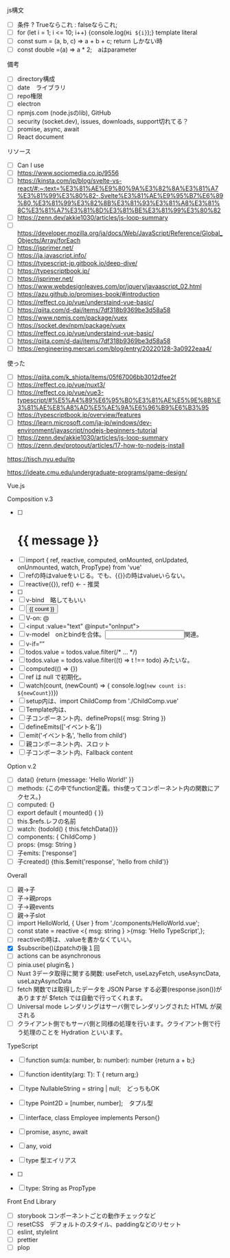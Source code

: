 js構文

- [ ] 条件 ? Trueならこれ : falseならこれ;
- [ ] for (let i = 1; i <= 10; i++) {console.log(`Hi ${i}`);} template literal
- [ ] const sum = (a, b, c) => a + b + c; return しかない時
- [ ] const double =(a) => a * 2;　aはparameter

備考
- [ ] directory構成
- [ ] date　ライブラリ 
- [ ] repo権限
- [ ] electron
- [ ] npmjs.com (node.jsのlib), GitHub
- [ ] security (socket.dev), issues, downloads, support切れてる？
- [ ] promise, async, await
- [ ] React document

リソース
- [ ] Can I use
- [ ] https://www.sociomedia.co.jp/9556
- [ ] https://kinsta.com/jp/blog/svelte-vs-react/#:~:text=%E3%81%AE%E9%80%9A%E3%82%8A%E3%81%A7%E3%81%99%E3%80%82-,Svelte%E3%81%AE%E9%95%B7%E6%89%80,%E3%81%99%E3%82%8B%E3%81%93%E3%81%A8%E3%81%8C%E3%81%A7%E3%81%8D%E3%81%BE%E3%81%99%E3%80%82
- [ ] https://zenn.dev/akkie1030/articles/js-loop-summary
- [ ] https://developer.mozilla.org/ja/docs/Web/JavaScript/Reference/Global_Objects/Array/forEach
- [ ] https://jsprimer.net/
- [ ] https://ja.javascript.info/
- [ ] https://typescript-jp.gitbook.io/deep-dive/
- [ ] https://typescriptbook.jp/
- [ ] https://jsprimer.net/
- [ ] https://www.webdesignleaves.com/pr/jquery/javaascript_02.html
- [ ] https://azu.github.io/promises-book/#introduction
- [ ] https://reffect.co.jp/vue/understaind-vue-basic/
- [ ] https://qiita.com/d-dai/items/7df318b9369be3d58a58
- [ ] https://www.npmjs.com/package/vuex
- [ ] https://socket.dev/npm/package/vuex
- [ ] https://reffect.co.jp/vue/understaind-vue-basic/
- [ ] https://qiita.com/d-dai/items/7df318b9369be3d58a58
- [ ] https://engineering.mercari.com/blog/entry/20220128-3a0922eaa4/

使った
- [ ] https://qiita.com/k_shiota/items/05f67006bb3012dfee2f
- [ ] https://reffect.co.jp/vue/nuxt3/
- [ ] https://reffect.co.jp/vue/vue3-typescript/#%E5%A4%89%E6%95%B0%E3%81%AE%E5%9E%8B%E3%81%AE%E8%A8%AD%E5%AE%9A%E6%96%B9%E6%B3%95
- [ ] https://typescriptbook.jp/overview/features
- [ ] https://learn.microsoft.com/ja-jp/windows/dev-environment/javascript/nodejs-beginners-tutorial
- [ ] https://zenn.dev/akkie1030/articles/js-loop-summary
- [ ] https://zenn.dev/protoout/articles/17-how-to-nodejs-install

https://tisch.nyu.edu/itp

https://ideate.cmu.edu/undergraduate-programs/game-design/

Vue.js

Composition v.3

- [ ] <h1>{{ message }}</h1>
- [ ] import { ref, reactive, computed, onMounted, onUpdated, onUnmounted, watch, PropType} from 'vue'
- [ ] refの時はvalueをいじる。でも、{{}}の時はvalueいらない。
- [ ] reactive({}), ref() <- - 推奨
- [ ] <div v-bind:id="dynamicId"></div>
- [ ] v-bind　略してもいい
- [ ] <button v-on:click="increment">{{ count }}</button>
- [ ] V-on: @
- [ ] <input :value="text" @input="onInput">
- [ ] v-model　onとbindを合体。<input>関連。
- [ ] v-if=“”
- [ ] todos.value = todos.value.filter(/* ... */)
- [ ] todos.value = todos.value.filter((t) => t !== todo) みたいな。
- [ ] computed(() => {})
- [ ] ref は null で初期化。
- [ ] watch(count, (newCount) => {  console.log(`new count is: ${newCount}`)})
- [ ] setup内は、import ChildComp from './ChildComp.vue'
- [ ] Template内は、<ChildComp :msg="greeting" />
- [ ] 子コンポーネント内、defineProps({ msg: String })
- [ ] defineEmits(['イベント名'])
- [ ] emit('イベント名', 'hello from child')
- [ ] 親コンポーネント内、スロット <ChildComp></ChildComp>
- [ ] 子コンポーネント内、<slot>Fallback content</slot>

Option v.2

- [ ] data() {return {message: 'Hello World!' }}
- [ ] methods: {この中でfunction定義。this使ってコンポーネント内の関数にアクセス。}
- [ ] computed: {}
- [ ] export default { mounted() { }}
- [ ] this.$refs.レフの名前
- [ ] watch: {todoId() { this.fetchData()}}
- [ ] components: { ChildComp }
- [ ] props: {msg: String }
- [ ] 子emits: ['response']
- [ ] 子created() {this.$emit('response', 'hello from child')}

Overall

- [ ] 親->子<ChildComp />
- [ ] 子->親props
- [ ] 子->親events
- [ ] 親->子slot
- [ ] import HelloWorld, { User } from './components/HelloWorld.vue';
- [ ] const state = reactive <{ msg: string } >{msg: 'Hello TypeScript',};
- [ ] reactiveの時は、.valueを書かなくていい。
- [x] $subscribe()はpatchの後１回
- [ ] actions can be asynchronous
- [ ] pinia.use( plugin名 )
- [ ] Nuxt 3データ取得に関する関数: useFetch, useLazyFetch, useAsyncData, useLazyAsyncData
- [ ] fetch 関数では取得したデータを JSON Parse する必要(response.json())がありますが $fetch では自動で行ってくれます。
- [ ] Universal mode レンダリングはサーバ側でレンダリングされた HTML が戻される
- [ ] クライアント側でもサーバ側と同様の処理を行います。クライアント側で行う処理のことを Hydration といいます。

TypeScript

- [ ] function sum(a: number, b: number): number {return a + b;}
- [ ] function identity<T>(arg: T): T { return arg;}
- [ ] type NullableString = string | null;　どっちもOK
- [ ] type Point2D = [number, number];　タプル型
- [ ] interface, class Employee implements Person{}
- [ ] promise, async, await
- [ ] any, void
- [ ] type 型エイリアス
- [ ]  <HelloWorld :msg=100 />
- [ ] type: String as PropType<string>


Front End Library
- [ ] storybook コンポーネントごとの動作チェックなど
- [ ] resetCSS　デフォルトのスタイル、paddingなどのリセット
- [ ] eslint, stylelint
- [ ] prettier
- [ ] plop
